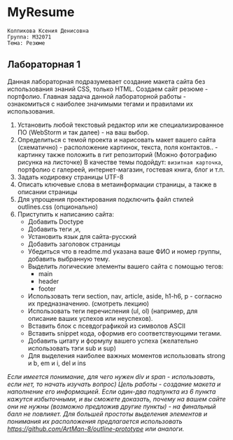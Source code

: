 # MyResume
    Колпикова Ксения Денисовна
    Группа: M32071
    Тема: Резюме
## Лабораторная 1
Данная лабораторная подразумевает создание макета сайта без использования знаний CSS, только HTML. Создаем сайт резюме - портфолио. Главная задача данной лабораторной работы - ознакомиться с наиболее значимыми тегами и правилами их использования.
1. Установить любой текстовый редактор или же специализированное ПО (WebStorm и так далее) - на ваш выбор.
2. Определиться с темой проекта и нарисовать макет вашего сайта (схематично) - расположение картинок, текста, поля контактов.. - картинку также положить в гит репозиторий (Можно фотографию рисунка на листочке)
   В качестве темы подойдут: `визитная карточка`, портфолио с галереей, интернет-магазин, гостевая книга, блог и т.п.
3. Задать кодировку страницы  UTF-8
4. Описать ключевые слова в метаинформации страницы, а также в описании страницы
5. Для упрощения проектирования подключить файл стилей outlines.css (опционально)
6. Приступить к написанию сайта:
    + Добавить Doctype
    + Добавить теги <html>,<head>и<body>,
    + Установить язык для сайта-русский
    + Добавить заголовок страницы
    + Убедиться что в readme.md указана ваше ФИО и номер группы, добавить выбранную тему.
    + Выделить логические элементы вашего сайта с помощью  тегов:
        * main
        * header
        * footer
    + Использовать теги section, nav, article, aside, h1-h6, p - согласно их предназначению. (смотреть лекцию)
    + Использовать теги перечисления (ul, ol) (например, для описание ваших успехов или неуспехов).
    + Вставить блок с псевдографикой из символов ASCII
    + Вставить snippet кода, оформив его соответствующими тегами.
    + Добавить цитату и формулу вашего успеха (желательно использовать тэги sub и sup)
    + Для выделения наиболее важных моментов использовать strong и b, em и i, del и ins

_Если имеется понимание, для чего нужен div и span - использовать, если нет, то начать изучать вопрос)
Цель работы - создание макета и наполнение его информацией. Если один-два подпункта из 6 пункта кажутся избыточными, и вы сможете доказать, почему на вашем сайте они не нужны (возможно предложив другие пункты) - на финальный балл не повлияет.
Для большей простоты выделения элементов и понимания их расположения предлагается использовать https://github.com/ArtMan-8/outline-prototype или аналоги._